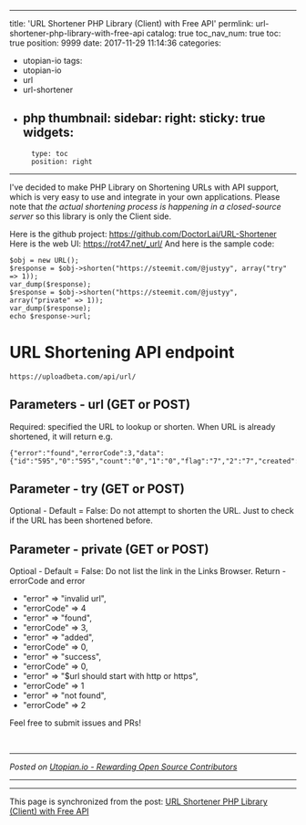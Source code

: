 
---
title: 'URL Shortener PHP Library (Client) with Free API'
permlink: url-shortener-php-library-with-free-api
catalog: true
toc_nav_num: true
toc: true
position: 9999
date: 2017-11-29 11:14:36
categories:
- utopian-io
tags:
- utopian-io
- url
- url-shortener
- php
thumbnail: 
sidebar:
    right:
        sticky: true
widgets:
    -
        type: toc
        position: right
---


 I've decided to make PHP Library on Shortening URLs with API support, which is very easy to use and integrate in your own applications. Please note that *the actual shortening process is happening in a closed-source server* so this library is only the Client side.

Here is the github project:  https://github.com/DoctorLai/URL-Shortener
Here is the web UI:  https://rot47.net/_url/
And here is the sample code:

```
$obj = new URL();
$response = $obj->shorten("https://steemit.com/@justyy", array("try" => 1));
var_dump($response);
$response = $obj->shorten("https://steemit.com/@justyy", array("private" => 1));
var_dump($response);  
echo $response->url;
```

# URL Shortening API endpoint
`https://uploadbeta.com/api/url/`

## Parameters - url (GET or POST)
Required: specified the URL to lookup or shorten. When URL is already shortened, it will return e.g.

```
{"error":"found","errorCode":3,"data":{"id":"595","0":"595","count":"0","1":"0","flag":"7","2":"7","created":"1455395435","3":"1455395435","last":"1455395435","4":"1455395435","search":"0","5":"0"},"url":"https:\/\/rot47.net\/9B"}
```

## Parameter - try (GET or POST)
Optional - Default = False: Do not attempt to shorten the URL. Just to check if the URL has been shortened before.

## Parameter - private (GET or POST)
Optioal - Default = False: Do not list the link in the Links Browser.
Return - errorCode and error

- "error" => "invalid url",
- "errorCode" => 4
- "error" => "found",
- "errorCode" => 3,
- "error" => "added",
- "errorCode" => 0,
- "error" => "success",
- "errorCode" => 0,
- "error" => "$url should start with http or https", 
- "errorCode" => 1            
- "error" => "not found",
- "errorCode" => 2                                  

Feel free to submit issues and PRs!

<br /><hr/><em>Posted on <a href="https://utopian.io/utopian-io/@justyy/url-shortener-php-library-with-free-api">Utopian.io -  Rewarding Open Source Contributors</a></em><hr/>

- - -

This page is synchronized from the post: [URL Shortener PHP Library (Client) with Free API](https://steemit.com/@justyy/url-shortener-php-library-with-free-api)
